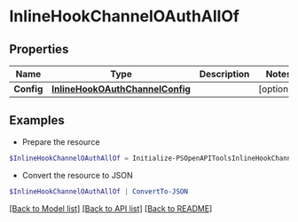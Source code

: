 # InlineHookChannelOAuthAllOf
## Properties

Name | Type | Description | Notes
------------ | ------------- | ------------- | -------------
**Config** | [**InlineHookOAuthChannelConfig**](InlineHookOAuthChannelConfig.md) |  | [optional] 

## Examples

- Prepare the resource
```powershell
$InlineHookChannelOAuthAllOf = Initialize-PSOpenAPIToolsInlineHookChannelOAuthAllOf  -Config null
```

- Convert the resource to JSON
```powershell
$InlineHookChannelOAuthAllOf | ConvertTo-JSON
```

[[Back to Model list]](../README.md#documentation-for-models) [[Back to API list]](../README.md#documentation-for-api-endpoints) [[Back to README]](../README.md)

